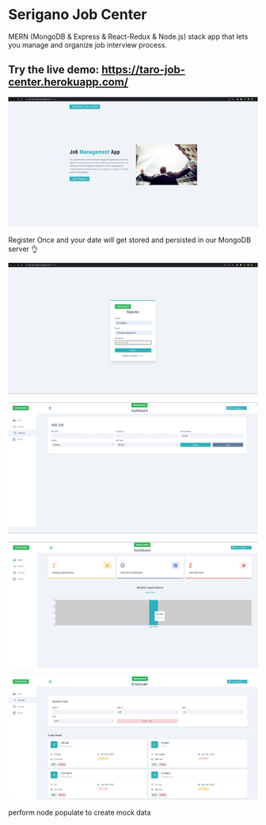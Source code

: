 
# Serigano Job Center

MERN (MongoDB & Express & React-Redux & Node.js) stack app that lets you manage and organize job interview process.

## Try the live demo: https://taro-job-center.herokuapp.com/

![alt text](https://github.com/taroserigano/MERN-Job-Management-App/blob/main/pics/1.jpg)

Register Once and your date will get stored and persisted in our MongoDB server 👌

![alt text](https://github.com/taroserigano/MERN-Job-Management-App/blob/main/pics/2.jpg)

![alt text](https://github.com/taroserigano/MERN-Job-Management-App/blob/main/pics/3.jpg)

![alt text](https://github.com/taroserigano/MERN-Job-Management-App/blob/main/pics/4.jpg)

![alt text](https://github.com/taroserigano/MERN-Job-Management-App/blob/main/pics/5.jpg)

perform node populate to create mock data
